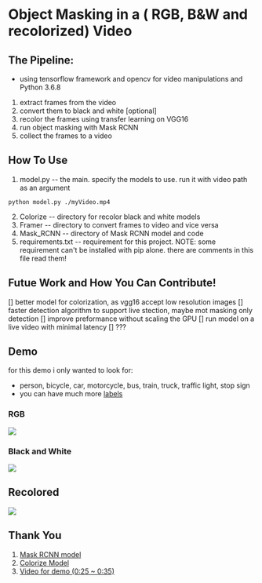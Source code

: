 # Object Masking in a ( RGB, B&W and recolorized) Video

## The Pipeline:
* using tensorflow framework and opencv for video manipulations and Python 3.6.8
1. extract frames from the video
2. convert them to black and white [optional]
3. recolor the frames using transfer learning on VGG16
4. run object masking with Mask RCNN
5. collect the frames to a video

## How To Use
1. model.py -- the main. specify the models to use. run it with video path as an argument
```
python model.py ./myVideo.mp4
```

2. Colorize -- directory for recolor black and white models
3. Framer -- directory to convert frames to video and vice versa
4. Mask_RCNN -- directory of Mask RCNN model and code
5. requirements.txt -- requirement for this project.
    NOTE: some requirement can't be installed with pip alone. there are comments in this file read them!

## Futue Work and How You Can Contribute!
[] better model for colorization, as vgg16 accept low resolution images
[] faster detection algorithm to support live stection, maybe mot masking only detection
[] improve preformance without scaling the GPU
[] run model on a live video with minimal latency
[] ???

## Demo
for this demo i only wanted to look for:
* person, bicycle, car, motorcycle, bus, train, truck, traffic light, stop sign
* you can have much more <a href="https://github.com/michaeleh/live-colorized-rcnn/blob/master/Mask_RCNN/api/class_config.py">labels<a/>
    
### RGB
<img src="https://media.giphy.com/media/fUGxDnnnMGBVbzjkwM/giphy.gif"/>

### Black and White
<img src="https://media.giphy.com/media/JO3wCbZ0JkjhLjwca2/giphy.gif"/>

## Recolored
<img src="https://media.giphy.com/media/lSfwCGI8YSCPfFauEb/giphy.gif"/>
    
    
## Thank You
1. <a href="https://github.com/matterport/Mask_RCNN">Mask RCNN model</a>
2. <a href="https://github.com/sksq96/cnn-colorize">Colorize Model</a>
3. <a href="https://youtu.be/f7TLW6qeX4M">Video for demo (0:25 ~ 0:35)</a>
